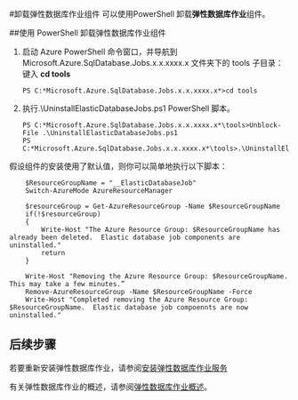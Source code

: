<properties 
	pageTitle="如何卸载弹性数据库作业工具" 
	description="如何卸载弹性数据库作业工具" 
	services="sql-database" 
	documentationCenter="" 
	manager="jeffreyg" 
	authors="sidneyh" 
	editor=""/>

<tags 
	ms.service="sql-database" 
	ms.date="02/23/2016" 
	wacn.date="03/24/2016"/>

#卸载弹性数据库作业组件
可以使用PowerShell 卸载**弹性数据库作业**组件。

##使用 PowerShell 卸载弹性数据库作业组件

1.	启动 Azure PowerShell 命令窗口，并导航到 Microsoft.Azure.SqlDatabase.Jobs.x.x.xxxx.x 文件夹下的 tools 子目录：键入 **cd tools**

		PS C:*Microsoft.Azure.SqlDatabase.Jobs.x.x.xxxx.x*>cd tools

2.	执行.\\UninstallElasticDatabaseJobs.ps1 PowerShell 脚本。

		PS C:*Microsoft.Azure.SqlDatabase.Jobs.x.x.xxxx.x*\tools>Unblock-File .\UninstallElasticDatabaseJobs.ps1
		PS C:*Microsoft.Azure.SqlDatabase.Jobs.x.x.xxxx.x*\tools>.\UninstallElasticDatabaseJobs.ps1

假设组件的安装使用了默认值，则你可以简单地执行以下脚本：

		$ResourceGroupName = "__ElasticDatabaseJob"
		Switch-AzureMode AzureResourceManager
		
		$resourceGroup = Get-AzureResourceGroup -Name $ResourceGroupName
		if(!$resourceGroup)
		{
		    Write-Host "The Azure Resource Group: $ResourceGroupName has already been deleted.  Elastic database job components are uninstalled."
		    return
		}
		
		Write-Host "Removing the Azure Resource Group: $ResourceGroupName.  This may take a few minutes.”
		Remove-AzureResourceGroup -Name $ResourceGroupName -Force
		Write-Host "Completed removing the Azure Resource Group: $ResourceGroupName.  Elastic database job compoennts are now uninstalled."

## 后续步骤

若要重新安装弹性数据库作业，请参阅[安装弹性数据库作业服务](/documentation/articles/sql-database-elastic-jobs-service-installation)

有关弹性数据库作业的概述，请参阅[弹性数据库作业概述](/documentation/articles/sql-database-elastic-jobs-overview)。

<!--Image references-->

 

<!---HONumber=Mooncake_0118_2016-->
